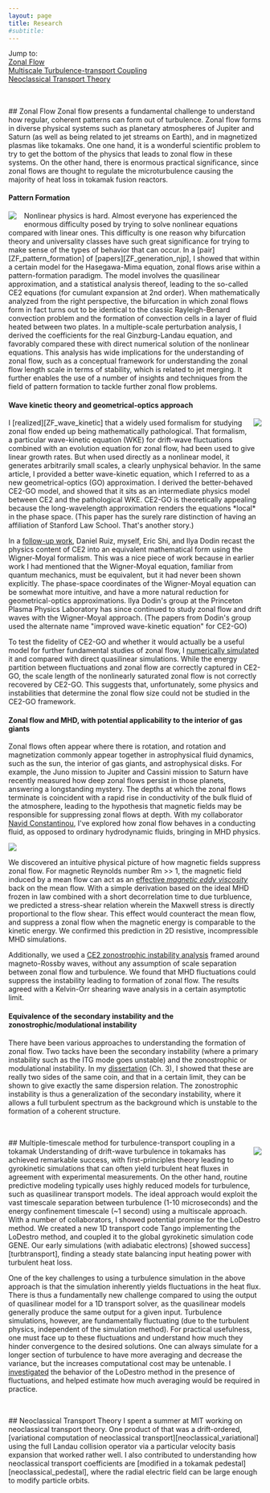 ```yaml
---
layout: page
title: Research
#subtitle:
---
```


Jump to: <br />
<a href="#zonalflow">Zonal Flow</a> <br />
<a href="#coupling"> Multiscale Turbulence-transport Coupling </a> <br />
<a href="#neoclassical">Neoclassical Transport Theory</a>

<h2 id="zonalflow"></h2> <br />
## Zonal Flow
Zonal flow presents a fundamental challenge to understand how regular, coherent patterns can form out of turbulence.  Zonal flow forms in diverse physical systems such as planetary atmospheres of Jupiter and Saturn (as well as being related to jet streams on Earth), and in magnetized plasmas like tokamaks.  One one hand, it is a wonderful scientific problem to try to get the bottom of the physics that leads to zonal flow in these systems.  On the other hand, there is enormous practical significance, since zonal flows are thought to regulate the microturbulence causing the majority of heat loss in tokamak fusion reactors.

#### Pattern Formation
<img style="padding: 0 15px 5px 0; float: left;" src="../img/ginzburg_landau_merging.png" />
Nonlinear physics is hard.  Almost everyone has experienced the enormous difficulty posed by trying to solve nonlinear equations compared with linear ones.  This difficulty is one reason why bifurcation theory and universality classes have such great significance for trying to make sense of the types of behavior that can occur.  In a [pair][ZF_pattern_formation] of [papers][ZF_generation_njp], I showed that within a certain model for the Hasegawa-Mima equation, zonal flows arise within a pattern-formation paradigm.  The model involves the quasilinear approximation, and a statistical analysis thereof, leading to the so-called CE2 equations (for cumulant expansion at 2nd order).  When mathematically analyzed from the right perspective, the bifurcation in which zonal flows form in fact turns out to be identical to the classic Rayleigh-Benard convection problem and the formation of convection cells in a layer of fluid heated between two plates.  In a multiple-scale perturbation analysis, I derived the coefficients for the real Ginzburg-Landau equation, and favorably compared these with direct numerical solution of the nonlinear equations.  This analysis has wide implications for the understanding of zonal flow, such as a conceptual framework for understanding the zonal flow length scale in terms of stability, which is related to jet merging.  It further enables the use of a number of insights and techniques from the field of pattern formation to tackle further zonal flow problems.



#### Wave kinetic theory and geometrical-optics approach
<img style="padding: 0 0 10px 10px; float: right;" src="../img/ZF_theory_hierarchy.png" />
I [realized][ZF_wave_kinetic] that a widely used formalism for studying zonal flow ended up being mathematically pathological.  That formalism, a particular wave-kinetic equation (WKE) for drift-wave fluctuations combined with an evolution equation for zonal flow, had been used to give linear growth rates.  But when used directly as a nonlinear model, it generates arbitrarily small scales, a clearly unphysical behavior.  In the same article, I provided a better wave-kinetic equation, which I referred to as a new geometrical-optics (GO) approximation.  I derived the better-behaved CE2-GO model, and showed that it sits as an intermediate physics model between CE2 and the pathological WKE.  CE2-GO is theoretically appealing because the long-wavelength approximation renders the equations *local* in the phase space. (This paper has the surely rare distinction of having an affiliation of Stanford Law School.  That's another story.)

In a [follow-up work][CE2_Wigner_Moyal], Daniel Ruiz, myself, Eric Shi, and Ilya Dodin recast the physics content of CE2 into an equivalent mathematical form using the Wigner-Moyal formalism.  This was a nice piece of work because in earlier work I had mentioned that the Wigner-Moyal equation, familiar from quantum mechanics, must be equivalent, but it had never been shown explicitly.  The phase-space coordinates of the Wigner-Moyal equation can be somewhat more intuitive, and have a more natural reduction for geometrical-optics approximations.  Ilya Dodin's group at the Princeton Plasma Physics Laboratory has since continued to study zonal flow and drift waves with the Wigner-Moyal approach. (The papers from Dodin's group used the alternate name "improved wave-kinetic equation" for CE2-GO)

To test the fidelity of CE2-GO and whether it would actually be a useful model for further fundamental studies of zonal flow, I [numerically simulated][CE2GO_simulation] it and compared with direct quasilinear simulations.  While the energy partition between fluctuations and zonal flow are correctly captured in CE2-GO, the scale length of the nonlinearly saturated zonal flow is not correctly recovered by CE2-GO.  This suggests that, unfortunately, some physics and instabilities that determine the zonal flow size could not be studied in the CE2-GO framework.

#### Zonal flow and MHD, with potential applicability to the interior of gas giants
Zonal flows often appear where there is rotation, and rotation and magnetization commonly appear together in astrophysical fluid dynamics, such as the sun, the interior of gas giants, and astrophysical disks.  For example, the Juno mission to Jupiter and Cassini mission to Saturn have recently measured how deep zonal flows persist in those planets, answering a longstanding mystery.  The depths at which the zonal flows terminate is coincident with a rapid rise in conductivity of the bulk fluid of the atmosphere, leading to the hypothesis that magnetic fields may be responsible for suppressing zonal flows at depth.  With my collaborator [Navid Constantinou][constantinou], I've explored how zonal flow behaves in a conducting fluid, as opposed to ordinary hydrodynamic fluids, bringing in MHD physics.  

<img style="padding: 0 0 0 0; display:block; margin-left: auto; margin-right: auto;" src="../img/magnetic_bending.png" />

We discovered an intuitive physical picture of how magnetic fields suppress zonal flow.  For magnetic Reynolds number Rm >> 1, the magnetic field induced by a mean flow can act as an [effective *magnetic eddy viscosity*](../publications/magneticviscosity2019.pdf) back on the mean flow.  With a simple derivation based on the ideal MHD frozen in law combined with a short decorrelation time to due turbluence, we predicted a stress-shear relation wherein the Maxwell stress is directly proportional to the flow shear.  This effect would counteract the mean flow, and suppress a zonal flow when the magnetic energy is comparable to the kinetic energy.  We confirmed this prediction in 2D resistive, incompressible MHD simulations.

Additionally, we used a [CE2 zonostrophic instability analysis](../publications/magneticsuppression2018.pdf) framed around magneto-Rossby waves, without any assumption of scale separation between zonal flow and turbulence.  We found that MHD fluctuations could suppress the instability leading to formation of zonal flow.  The results agreed with a Kelvin-Orr shearing wave analysis in a certain asymptotic limit.


#### Equivalence of the secondary instability and the zonostrophic/modulational instability
There have been various approaches to understanding the formation of zonal flow.  Two tacks have been the secondary instability (where a primary instability such as the ITG mode goes unstable) and the zonostrophic or modulational instability.  In my [dissertation][parker_phd_thesis] (Ch. 3), I showed that these are really two sides of the same coin, and that in a certain limit, they can be shown to give exactly the same dispersion relation.  The zonostrophic instability is thus a generalization of the secondary instability, where it allows a full turbulent spectrum as the background which is unstable to the formation of a coherent structure.

<h2 id="coupling"></h2> <br />
## Multiple-timescale method for turbulence-transport coupling in a tokamak
<img style="padding: 0 0 10px 15px; float: right;" src="../img/turb_transport_iterations.png" />
Understanding of drift-wave turbulence in tokamaks has achieved remarkable success, with first-principles theory leading to gyrokinetic simulations that can often yield turbulent heat fluxes in agreement with experimental measurements.  On the other hand, routine predictive modeling typically uses highly reduced models for turbulence, such as quasilinear transport models.  The ideal approach would exploit the vast timescale separation between turbulence (1-10 microseconds) and the energy confinement timescale (~1 second) using a multiscale approach.  With a number of collaborators, I showed potential promise for the LoDestro method.  We created a new 1D transport code Tango implementing the LoDestro method, and coupled it to the global gyrokinetic simulation code GENE.  Our early simulations (with adiabatic electrons) [showed success][turbtransport], finding a steady state balancing input heating power with turbulent heat loss.

One of the key challenges to using a turbulence simulation in the above approach is that the simulation inherently yields fluctuations in the heat flux.  There is thus a fundamentally new challenge compared to using the output of quasilinear model for a 1D transport solver, as the quasilinear models generally produce the same output for a given input.  Turbulence simulations, however, are fundamentally fluctuating (due to the turbulent physics, independent of the simulation method).  For practical usefulness, one must face up to these fluctuations and understand how much they hinder convergence to the desired solutions.  One can always simulate for a longer section of turbulence to have more averaging and decrease the variance, but the increases computational cost may be untenable.  I [investigated][turbtransport_noise] the behavior of the LoDestro method in the presence of fluctuations, and helped estimate how much averaging would be required in practice.

<h2 id="neoclassical"></h2> <br />
## Neoclassical Transport Theory
I spent a summer at MIT working on neoclassical transport theory.  One product of that was a drift-ordered, [variational computation of neoclassical transport][neoclassical_variational] using the full Landau collision operator via a particular velocity basis expansion that worked rather well.  I also contributed to understanding how neoclassical transport coefficients are [modified in a tokamak pedestal][neoclassical_pedestal], where the radial electric field can be large enough to modify particle orbits.



[magneticsuppression2018]: ../publications/magneticsuppression2018.pdf
[magneticviscosity2019]: ../publications/magneticviscosity2019.pdf
[ZF_pattern_formation]: ../publications/ZF_pattern_formation.pdf
[ZF_generation_njp]: ../publications/ZF_generation_njp.pdf
[ZF_wave_kinetic]: ../publications/ZF_wave_kinetic.pdf
[CE2_Wigner_Moyal]: ../publications/CE2GO_Wigner_Moyal.pdf
[CE2GO_simulation]: ../publications/CE2GO_simulation.pdf

[parker_phd_thesis]: ../publications/parker_phd_thesis.pdf

[neoclassical_pedestal]: ../publications/neoclassical_pedestal.pdf
[neoclassical_variational]: ../publications/neoclassical_variational.pdf

[turbtransport]: ../publications/turbtransport.pdf
[turbtransport_noise]: ../publications/turbtransport_noise.pdf

[magneticviscosity2019]: magneticviscosity2019.pdf
[magneticsuppression2018]: magneticsuppression2018.pdf

[constantinou]: https://www.navidconstantinou.com/
